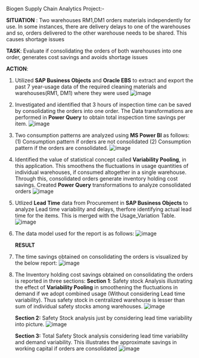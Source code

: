 Biogen Supply Chain Analytics Project:-

**SITUATION** : Two warehouses RM1,DM1 orders materials independently for use. In some instances, there are delivery delays to one of the warehouses and so, orders delivered to the other warehouse needs to be shared. This causes shortage issues

**TASK**: Evaluate if consolidating the orders of both warehouses into one order, generates cost savings and avoids shortage issues

**ACTION**: 

1.	Utilized **SAP Business Objects** and **Oracle EBS** to extract and export the past 7 year-usage data of the required cleaning materials and warehouses(RM1, DM1) where they were used
   ![image](https://github.com/user-attachments/assets/0ff97814-de6b-4045-b462-d8936c00e7ae)

2. Investigated and identified that 3 hours of inspection time can be saved by consolidating the orders into one order. The Data transformations are performed in **Power Query** to obtain total inspection time savings per item.
   ![image](https://github.com/user-attachments/assets/5405f5bf-ebe7-456d-a568-cc994f5ba36f)


3. Two consumption patterns are analyzed using **MS Power BI** as follows: (1) Consumption pattern if orders are not consolidated (2) Consumption pattern if the orders are consolidated. 
   ![image](https://github.com/user-attachments/assets/28132378-48de-4ae9-aabe-3889e7857927)

4. Identified the value of statistical concept called **Variability Pooling**, in this application. This smoothens the fluctuations in usage quantities of individual warehouses, if consumed altogether in a single warehouse. Through this, consolidated orders generate inventory holding cost savings. Created **Power Query** transformations to analyze consolidated orders
   ![image](https://github.com/user-attachments/assets/80abf8b5-99bd-47b4-b51e-f40d180ba40c)

5. Utlized **Lead Time** data from Procurement in **SAP Business Objects** to analyze Lead time variability and delays, therfore identifying actual lead time for the items. This is merged with the Usage_Variation Table.
   ![image](https://github.com/user-attachments/assets/9ec56f99-db69-4380-a7de-506d07a8e523)

6. The data model used for the report is as follows:
   ![image](https://github.com/user-attachments/assets/2fedb761-61f9-4cbe-a188-1840bb72115f)

   **RESULT**
1. The time savings obtained on consolidating the orders is visualized by the below report:
   ![image](https://github.com/user-attachments/assets/afee819f-ffd4-42f4-a752-ca62946c4a08)

2. The Inventory holding cost savings obtained on consolidating the orders is reported in three sections:
   **Section 1**: Safety stock Analysis illustrating the effect of **Variability Pooling** in smoothening the fluctuations in demand if we adopt combined usage (Without considering Lead time variability). Thus safety stock in centralized warehouse is lesser than sum of individual safety stocks among warehouses. 
   ![image](https://github.com/user-attachments/assets/042ed524-4315-4e2f-9e79-ebedf86dd54a)

   **Section 2:** Safety Stock analysis just by considering lead time variability into picture.
  ![image](https://github.com/user-attachments/assets/22b62e8e-154e-4135-a9cf-4712ada35662)

   **Section 3:** Total Safety Stock analysis considering lead time variability and demand variability. This illustrates the approximate savings in working capital if orders are consolidated
   ![image](https://github.com/user-attachments/assets/401e8382-a2b0-42c2-a918-e2d55b2d6381)



   

   
   
   



      
   

